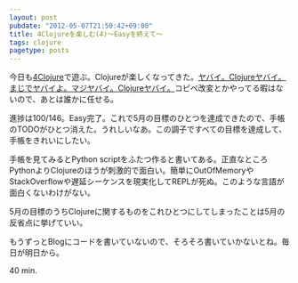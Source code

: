 ```yaml
---
layout: post
pubdate: "2012-05-07T21:50:42+09:00"
title: 4Clojureを楽しむ(4)〜Easyを終えて〜
tags: clojure
pagetype: posts
---
```

今日も[4Clojure](https://www.4clojure.com/)で遊ぶ。Clojureが楽しくなってきた。[ヤバイ。Clojureヤバイ。まじでヤバイよ。マジヤバイ。Clojureヤバイ。](https://www.google.co.jp/search?q=%E5%AE%87%E5%AE%99%E3%83%A4%E3%83%90%E3%82%A4)コピペ改変とかやってる暇はないので、あとは誰かに任せる。

進捗は100/146。Easy完了。これで5月の目標のひとつを達成できたので、手帳のTODOがひとつ消えた。うれしいなあ。この調子ですべての目標を達成して、手帳をきれいにしたい。

手帳を見てみるとPython scriptをふたつ作ると書いてある。正直なところPythonよりClojureのほうが刺激的で面白い。簡単にOutOfMemoryやStackOverflowや遅延シーケンスを現実化してREPLが死ぬ。このような言語が面白くないわけがない。

5月の目標のうちClojureに関するものをこれひとつにしてしまったことは5月の反省点に挙げていい。

もうずっとBlogにコードを書いていないので、そろそろ書いていかないとね。毎日が明日から。

40 min.
